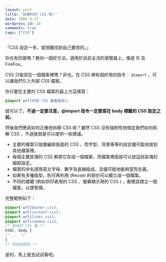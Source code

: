 ```yaml
---
layout: post
title: '拆開你的 CSS 吧！'
date: 2005-4-17
wordpress_id: 10
comments: true
tags: ["CSS"]
---
```

「CSS 設定一多，就很難找到自己要改的。」

你也有同感嗎？教你一個好方法，適用於目前主流的瀏覽器上，像是 IE 及 FireFox。

CSS 只能寫在一個檔案裡嗎？非也。在 CSS 裡有個好用的指令： `@import` ，可以讓我們引入外部 CSS 檔案。

<!--more-->

你只要在主要的 CSS 檔案的最上方這樣寫：

```css
@import url(外部 CSS 檔案路徑);

```

就可以了。__不過一定要注意，@import 指令一定要寫在 body 標籤的 CSS 設定之前。__

然後我們應該如何正確地拆開 CSS 呢？雖然 CSS 沒有強制性地規定我們如何拆解 CSS ，不過我倒是可以提供一些建議。

* 主要的檔案只放置編排版面的 CSS ，而字型、背景等等的設定儘可能地放到其他檔案裡。
* 每個主要區塊的 CSS 都將它存成一個檔案，而檔案裡面就可以放這些區塊的細部設定。
* 檔案的命名請用英文字母、數字及底線組成，且儘可能地能夠望而生義。
* 如果有多種版型，則可再利用 (Reuse) 的部份可以獨立成一個檔案。
* 不同的媒體 (例如供印表用的 CSS 、螢幕顯示用的 CSS ) ，都應該建立一個檔案，以便管理。

完整範例如下：

```css
@import url(banner.css);
@import url(content.css);
@import url(links.css);
@import url(common.css);
/* 其他的 CSS 檔 */
html, body {
/* ... */
}
/* 其他的設定 */
```

是的，馬上就去試試看吧。